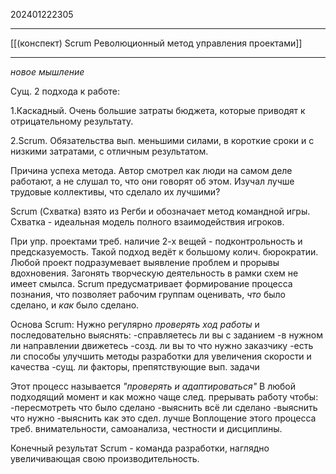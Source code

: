 202401222305
***
[[(конспект) Scrum Революционный метод управления проектами]]
***
*новое мышление*

Сущ. 2 подхода к работе:

1.Каскадный.
Очень большие затраты бюджета, которые приводят к отрицательному результату.

2.Scrum.
Обязательства вып. меньшими силами, в короткие сроки и с низкими затратами, с отличным результатом.

Причина успеха метода.
Автор смотрел как люди на самом деле работают, а не слушал то, что они говорят об этом.
Изучал лучше трудовые коллективы, что сделало их лучшими?

Scrum (Схватка) взято из Регби и обозначает метод командной игры.
Схватка - идеальная модель полного взаимодействия игроков.

При упр. проектами треб. наличие 2-х вещей - подконтрольность и предсказуемость.
Такой подход ведёт к большому колич. бюрократии.
Любой проект подразумевает выявление проблем и прорывы вдохновения.
Загонять творческую деятельность в рамки схем не имеет смылса.
Scrum предусматривает формирование процесса познания, что позволяет рабочим группам оценивать, *что* было сделано, и *как* было сделано.

Основа Scrum:
Нужно регулярно *проверять ход работы* и последовательно выяснять:
-справляетесь ли вы с заданием
-в нужном ли направлении движетесь
-созд. ли вы то что нужно заказчику
-есть ли способы улучшить методы разработки для увеличения скорости и качества
-сущ. ли факторы, препятствующие вып. задачи

Этот процесс называется *"проверять и адаптироваться"*
В любой подходящий момент и как можно чаще след. прерывать работу чтобы:
-пересмотреть что было сделано
-выяснить всё ли сделано
-выяснить что нужно
-выяснить как это сдел. лучше
Воплощение этого процесса треб. внимательности, самоанализа, честности и дисциплины.

Конечный результат Scrum - команда разработки, наглядно увеличивающая свою производительность.